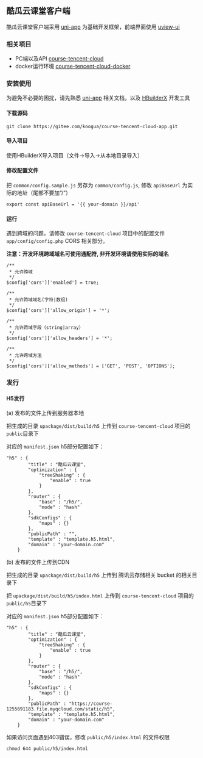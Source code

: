 ## 酷瓜云课堂客户端

酷瓜云课堂客户端采用 [uni-app](https://uniapp.dcloud.io) 为基础开发框架，前端界面使用 [uview-ui](http://uviewui.com)

### 相关项目

- PC端以及API [course-tencent-cloud](https://gitee.com/koogua/course-tencent-cloud)
- docker运行环境 [course-tencent-cloud-docker](https://gitee.com/koogua/course-tencent-cloud-docker)

### 安装使用

为避免不必要的困扰，请先熟悉 [uni-app](https://uniapp.dcloud.io) 相关文档，以及 [HBuilderX](https://www.dcloud.io/hbuilderx.html) 开发工具

#### 下载源码

```
git clone https://gitee.com/koogua/course-tencent-cloud-app.git
```

#### 导入项目

使用HBuilderX导入项目（文件->导入->从本地目录导入）

#### 修改配置文件

把 `common/config.sample.js` 另存为 `common/config.js`, 修改 `apiBaseUrl` 为实际的地址（尾部不要加“/”）

```
export const apiBaseUrl = '{{ your-domain }}/api'
```

#### 运行

遇到跨域的问题，请修改 `course-tencent-cloud` 项目中的配置文件 `app/config/config.php` CORS 相关部分。

**注意：开发环境跨域域名可使用通配符, 非开发环境请使用实际的域名** 

```
/**
 * 允许跨域
 */
$config['cors']['enabled'] = true;

/**
 * 允许跨域域名(字符|数组)
 */
$config['cors']['allow_origin'] = '*';

/**
 * 允许跨域字段（string|array）
 */
$config['cors']['allow_headers'] = '*';

/**
 * 允许跨域方法
 */
$config['cors']['allow_methods'] = ['GET', 'POST', 'OPTIONS'];
```

### 发行

#### H5发行

(a) 发布的文件上传到服务器本地

把生成的目录 `upackage/dist/build/h5` 上传到 `course-tencent-cloud` 项目的 `public`目录下

对应的 `manifest.json` h5部分配置如下：

```
"h5" : {
        "title" : "酷瓜云课堂",
        "optimization" : {
            "treeShaking" : {
                "enable" : true
            }
        },
        "router" : {
            "base" : "/h5/",
            "mode" : "hash"
        },
        "sdkConfigs" : {
            "maps" : {}
        },
        "publicPath" : "",
        "template" : "template.h5.html",
        "domain" : "your-domain.com"
    }
```

(b) 发布的文件上传到CDN

把生成的目录 `upackage/dist/build/h5` 上传到 腾讯云存储相关 bucket 的相关目录下

把 `upackage/dist/build/h5/index.html` 上传到 `course-tencent-cloud` 项目的 `public/h5`目录下

对应的 `manifest.json` h5部分配置如下：

```
"h5" : {
        "title" : "酷瓜云课堂",
        "optimization" : {
            "treeShaking" : {
                "enable" : true
            }
        },
        "router" : {
            "base" : "/h5/",
            "mode" : "hash"
        },
        "sdkConfigs" : {
            "maps" : {}
        },
        "publicPath" : "https://course-1255691183.file.myqcloud.com/static/h5",
        "template" : "template.h5.html",
        "domain" : "your-domain.com"
    }
```

如果访问页面遇到403错误，修改 `public/h5/index.html` 的文件权限

```
chmod 644 public/h5/index.html
```


